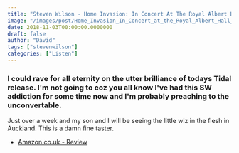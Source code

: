 ```yaml
---
title: "Steven Wilson - Home Invasion: In Concert At The Royal Albert Hall (2018)"
image: "/images/post/Home_Invasion_In_Concert_at_the_Royal_Albert_Hall_Cover.jpg"
date: 2018-11-03T00:00:00.0000000
draft: false
author: "David"
tags: ["stevenwilson"]
categories: ["Listen"]
---
```

### I could rave for all eternity on the utter brilliance of todays Tidal release. I'm not going to coz you all know I've had this SW addiction for some time now and I'm probably preaching to the unconvertable.

Just over a week and my son and I will be seeing the little wiz in the flesh in Auckland. This is a damn fine taster.

-  [Amazon.co.uk - Review](https://www.amazon.co.uk/Steven-Wilson-Home-Invasion-Blu-Ray/dp/B07GVXL7T3/ref=sr_1_3?s=music&ie=UTF8&qid=1541236200&sr=1-3&keywords=steven+wilson)